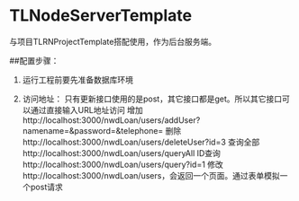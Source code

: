 # TLNodeServerTemplate
与项目TLRNProjectTemplate搭配使用，作为后台服务端。

##配置步骤：

1. 运行工程前要先准备数据库环境

2. 访问地址：
只有更新接口使用的是post，其它接口都是get。所以其它接口可以通过直接输入URL地址访问
  增加 http://localhost:3000/nwdLoan/users/addUser?namename=&password=&telephone=
  删除 http://localhost:3000/nwdLoan/users/deleteUser?id=3
  查询全部 http://localhost:3000/nwdLoan/users/queryAll
  ID查询 http://localhost:3000/nwdLoan/users/query?id=1
  修改 http://localhost:3000/nwdLoan/users，会返回一个页面。通过表单模拟一个post请求
